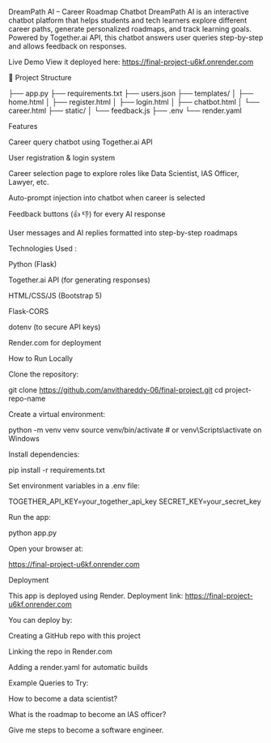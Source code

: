 DreamPath AI – Career Roadmap Chatbot 
DreamPath AI is an interactive chatbot platform that helps students and tech learners explore different career paths, generate personalized roadmaps, and track learning goals. Powered by Together.ai API, this chatbot answers user queries step-by-step and allows feedback on responses.

 Live Demo
View it deployed here: https://final-project-u6kf.onrender.com

📁 Project Structure

├── app.py
├── requirements.txt
├── users.json
├── templates/
│ ├── home.html
│ ├── register.html
│ ├── login.html
│ ├── chatbot.html
│ └── career.html
├── static/
│ └── feedback.js
├── .env
└── render.yaml

 Features

Career query chatbot using Together.ai API

User registration & login system

Career selection page to explore roles like Data Scientist, IAS Officer, Lawyer, etc.

Auto-prompt injection into chatbot when career is selected

Feedback buttons (👍 👎) for every AI response

User messages and AI replies formatted into step-by-step roadmaps

Technologies Used :

Python (Flask)

Together.ai API (for generating responses)

HTML/CSS/JS (Bootstrap 5)

Flask-CORS

dotenv (to secure API keys)

Render.com for deployment

 How to Run Locally

Clone the repository:

git clone https://github.com/anvithareddy-06/final-project.git
cd project-repo-name

Create a virtual environment:

python -m venv venv
source venv/bin/activate # or venv\Scripts\activate on Windows

Install dependencies:

pip install -r requirements.txt

Set environment variables in a .env file:

TOGETHER_API_KEY=your_together_api_key
SECRET_KEY=your_secret_key

Run the app:

python app.py

Open your browser at:

https://final-project-u6kf.onrender.com

 Deployment

This app is deployed using Render. Deployment link:
https://final-project-u6kf.onrender.com

You can deploy by:

Creating a GitHub repo with this project

Linking the repo in Render.com

Adding a render.yaml for automatic builds

 Example Queries to Try:

How to become a data scientist?

What is the roadmap to become an IAS officer?

Give me steps to become a software engineer.
